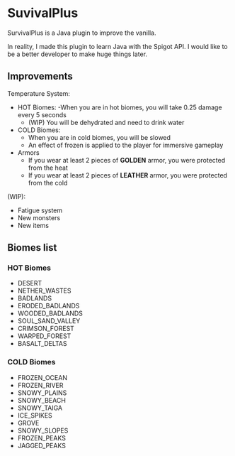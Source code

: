 # SuvivalPlus

SurvivalPlus is a Java plugin to improve the vanilla.

In reality, I made this plugin to learn Java with the Spigot API. I would like to be a better developer to make huge things later.

## Improvements

Temperature System:
 
- HOT Biomes:
    -When you are in hot biomes, you will take 0.25 damage every 5 seconds
    - (WIP) You will be dehydrated and need to drink water
- COLD Biomes:
    - When you are in cold biomes, you will be slowed
    - An effect of frozen is applied to the player for immersive gameplay
-  Armors
    - If you wear at least 2 pieces of **GOLDEN** armor, you were protected from the heat
    - If you wear at least 2 pieces of **LEATHER** armor, you were protected from the cold


(WIP):
- Fatigue system
- New monsters
- New items

## Biomes list

### HOT Biomes

- DESERT
- NETHER_WASTES
- BADLANDS
- ERODED_BADLANDS
- WOODED_BADLANDS
- SOUL_SAND_VALLEY
- CRIMSON_FOREST
- WARPED_FOREST
- BASALT_DELTAS

### COLD Biomes

- FROZEN_OCEAN
- FROZEN_RIVER
- SNOWY_PLAINS
- SNOWY_BEACH
- SNOWY_TAIGA
- ICE_SPIKES
- GROVE
- SNOWY_SLOPES
- FROZEN_PEAKS
- JAGGED_PEAKS
